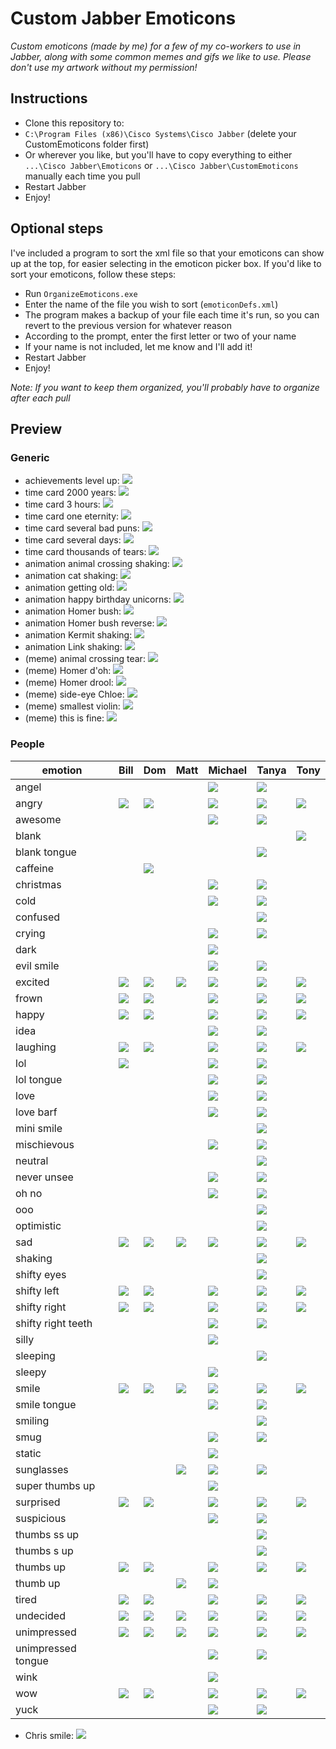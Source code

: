 # Custom Jabber Emoticons
_Custom emoticons (made by me) for a few of my co-workers to use in Jabber, along with some common memes and gifs we like to use. Please don't use my artwork without my permission!_
## Instructions
- Clone this repository to:
 - `C:\Program Files (x86)\Cisco Systems\Cisco Jabber` (delete your CustomEmoticons folder first)
 - Or wherever you like, but you'll have to copy everything to either `...\Cisco Jabber\Emoticons` or `...\Cisco Jabber\CustomEmoticons` manually each time you pull
- Restart Jabber
- Enjoy!

## Optional steps
I've included a program to sort the xml file so that your emoticons can show up at the top, for easier selecting in the emoticon picker box. If you'd like to sort your emoticons, follow these steps:
- Run `OrganizeEmoticons.exe`
- Enter the name of the file you wish to sort (`emoticonDefs.xml`)
 - The program makes a backup of your file each time it's run, so you can revert to the previous version for whatever reason
- According to the prompt, enter the first letter or two of your name
 - If your name is not included, let me know and I'll add it!
- Restart Jabber
- Enjoy!

_Note: If you want to keep them organized, you'll probably have to organize after each pull_

## Preview

### Generic

- achievements level up: ![](https://rawgit.com/tmurrow/CustomEmoticons/master/achievements_levelup.png)
- time card 2000 years: ![](https://rawgit.com/tmurrow/CustomEmoticons/master/timecard_2000years.png)
- time card 3 hours: ![](https://rawgit.com/tmurrow/CustomEmoticons/master/timecard_3hours.png)
- time card one eternity: ![](https://rawgit.com/tmurrow/CustomEmoticons/master/timecard_oneeternity.png)
- time card several bad puns: ![](https://rawgit.com/tmurrow/CustomEmoticons/master/timecard_severalbadpuns.png)
- time card several days: ![](https://rawgit.com/tmurrow/CustomEmoticons/master/timecard_severaldays.png)
- time card thousands of tears: ![](https://rawgit.com/tmurrow/CustomEmoticons/master/timecard_thousandsoftears.png)
- animation animal crossing shaking: ![](https://rawgit.com/tmurrow/CustomEmoticons/master/gif_animalcrossingshaking.gif)
- animation cat shaking: ![](https://rawgit.com/tmurrow/CustomEmoticons/master/gif_catshaking.gif)
- animation getting old: ![](https://rawgit.com/tmurrow/CustomEmoticons/master/gif_gettingold.gif)
- animation happy birthday unicorns: ![](https://rawgit.com/tmurrow/CustomEmoticons/master/gif_happybirthdayunicorns.gif)
- animation Homer bush: ![](https://rawgit.com/tmurrow/CustomEmoticons/master/gif_homerbush.gif)
- animation Homer bush reverse: ![](https://rawgit.com/tmurrow/CustomEmoticons/master/gif_homerbushreverse.gif)
- animation Kermit shaking: ![](https://rawgit.com/tmurrow/CustomEmoticons/master/gif_kermitshaking.gif)
- animation Link shaking: ![](https://rawgit.com/tmurrow/CustomEmoticons/master/gif_linkshaking.gif)
- (meme) animal crossing tear: ![](https://rawgit.com/tmurrow/CustomEmoticons/master/meme_animalcrossingtear.png)
- (meme) Homer d'oh: ![](https://rawgit.com/tmurrow/CustomEmoticons/master/meme_homerdoh.png)
- (meme) Homer drool: ![](https://rawgit.com/tmurrow/CustomEmoticons/master/meme_homerdrool.png)
- (meme) side-eye Chloe: ![](https://rawgit.com/tmurrow/CustomEmoticons/master/meme_sideeyechloe.png)
- (meme) smallest violin: ![](https://rawgit.com/tmurrow/CustomEmoticons/master/meme_smallestviolin.png)
- (meme) this is fine: ![](https://rawgit.com/tmurrow/CustomEmoticons/master/meme_thisisfine.png)

### People

| emotion | Bill | Dom | Matt | Michael | Tanya | Tony |
| ------- | ---- | --- | ---- | ------- | ----- | ---- |
| angel | | | | ![](https://rawgit.com/tmurrow/CustomEmoticons/master/michael_angel.png) | ![](https://rawgit.com/tmurrow/CustomEmoticons/master/tanya_angel.png) | |
| angry | ![](https://rawgit.com/tmurrow/CustomEmoticons/master/bill_angry.png) | ![](https://rawgit.com/tmurrow/CustomEmoticons/master/dom_angry.png) | | ![](https://rawgit.com/tmurrow/CustomEmoticons/master/michael_angry.png) | ![](https://rawgit.com/tmurrow/CustomEmoticons/master/tanya_angry.png) | ![](https://rawgit.com/tmurrow/CustomEmoticons/master/tony_angry.png) |
| awesome | | | | ![](https://rawgit.com/tmurrow/CustomEmoticons/master/michael_awesome.png) | ![](https://rawgit.com/tmurrow/CustomEmoticons/master/tanya_awesome.png) | |
| blank | | | | | | ![](https://rawgit.com/tmurrow/CustomEmoticons/master/tony_blank.png) |
| blank tongue | | | | | ![](https://rawgit.com/tmurrow/CustomEmoticons/master/tanya_blanktongue.png) | |
| caffeine | | ![](https://rawgit.com/tmurrow/CustomEmoticons/master/dom_caffeine.png) | | | | |
| christmas | | | | ![](https://rawgit.com/tmurrow/CustomEmoticons/master/michael_christmas.png) | ![](https://rawgit.com/tmurrow/CustomEmoticons/master/tanya_christmas.png) | |
| cold | | | | ![](https://rawgit.com/tmurrow/CustomEmoticons/master/michael_cold.png) | ![](https://rawgit.com/tmurrow/CustomEmoticons/master/tanya_cold.png) | |
| confused | | | | | ![](https://rawgit.com/tmurrow/CustomEmoticons/master/tanya_confused.png) | |
| crying | | | | ![](https://rawgit.com/tmurrow/CustomEmoticons/master/michael_crying.png) | ![](https://rawgit.com/tmurrow/CustomEmoticons/master/tanya_crying.png) | |
| dark | | | | ![](https://rawgit.com/tmurrow/CustomEmoticons/master/michael_dark.png) | | |
| evil smile | | | | ![](https://rawgit.com/tmurrow/CustomEmoticons/master/michael_evilsmile.png) | ![](https://rawgit.com/tmurrow/CustomEmoticons/master/tanya_evilsmile.png) | |
| excited | ![](https://rawgit.com/tmurrow/CustomEmoticons/master/bill_excited.png) | ![](https://rawgit.com/tmurrow/CustomEmoticons/master/dom_excited.png) | ![](https://rawgit.com/tmurrow/CustomEmoticons/master/mattbr_excited.png) | ![](https://rawgit.com/tmurrow/CustomEmoticons/master/michael_excited.png) | ![](https://rawgit.com/tmurrow/CustomEmoticons/master/tanya_excited.png) | ![](https://rawgit.com/tmurrow/CustomEmoticons/master/tony_excited.png) |
| frown | ![](https://rawgit.com/tmurrow/CustomEmoticons/master/bill_frown.png) | ![](https://rawgit.com/tmurrow/CustomEmoticons/master/dom_frown.png) | | ![](https://rawgit.com/tmurrow/CustomEmoticons/master/michael_frown.png) | ![](https://rawgit.com/tmurrow/CustomEmoticons/master/tanya_frown.png) | ![](https://rawgit.com/tmurrow/CustomEmoticons/master/tony_frown.png) |
| happy | ![](https://rawgit.com/tmurrow/CustomEmoticons/master/bill_happy.png) | ![](https://rawgit.com/tmurrow/CustomEmoticons/master/dom_happy.png) | | ![](https://rawgit.com/tmurrow/CustomEmoticons/master/michael_happy.png) | ![](https://rawgit.com/tmurrow/CustomEmoticons/master/tanya_happy.png) | ![](https://rawgit.com/tmurrow/CustomEmoticons/master/tony_happy.png) |
| idea | | | | ![](https://rawgit.com/tmurrow/CustomEmoticons/master/michael_idea.png) | ![](https://rawgit.com/tmurrow/CustomEmoticons/master/tanya_idea.png) | |
| laughing | ![](https://rawgit.com/tmurrow/CustomEmoticons/master/bill_laughing.png) | ![](https://rawgit.com/tmurrow/CustomEmoticons/master/dom_laughing.png) | | ![](https://rawgit.com/tmurrow/CustomEmoticons/master/michael_laughing.png) | ![](https://rawgit.com/tmurrow/CustomEmoticons/master/tanya_laughing.png) | ![](https://rawgit.com/tmurrow/CustomEmoticons/master/tony_laughing.png) |
| lol | ![](https://rawgit.com/tmurrow/CustomEmoticons/master/bill_lol.png) | | | ![](https://rawgit.com/tmurrow/CustomEmoticons/master/michael_lol.png) | ![](https://rawgit.com/tmurrow/CustomEmoticons/master/tanya_lol.png) | |
| lol tongue | | | | ![](https://rawgit.com/tmurrow/CustomEmoticons/master/michael_loltongue.png) | ![](https://rawgit.com/tmurrow/CustomEmoticons/master/tanya_loltongue.png) | |
| love | | | | ![](https://rawgit.com/tmurrow/CustomEmoticons/master/michael_love.png) | ![](https://rawgit.com/tmurrow/CustomEmoticons/master/tanya_love.png) | |
| love barf | | | | ![](https://rawgit.com/tmurrow/CustomEmoticons/master/michael_love_barf.png) | ![](https://rawgit.com/tmurrow/CustomEmoticons/master/tanya_lovebarf.png) | |
| mini smile | | | | | ![](https://rawgit.com/tmurrow/CustomEmoticons/master/tanya_mini_smile.png) | |
| mischievous | | | | ![](https://rawgit.com/tmurrow/CustomEmoticons/master/michael_mischievous.png) | ![](https://rawgit.com/tmurrow/CustomEmoticons/master/tanya_mischievous.png) | |
| neutral | | | | | ![](https://rawgit.com/tmurrow/CustomEmoticons/master/tanya_neutral.png) | |
| never unsee | | | | ![](https://rawgit.com/tmurrow/CustomEmoticons/master/michael_neverunsee.png) | ![](https://rawgit.com/tmurrow/CustomEmoticons/master/tanya_neverunsee.png) | |
| oh no | | | | ![](https://rawgit.com/tmurrow/CustomEmoticons/master/michael_ohno.png) | ![](https://rawgit.com/tmurrow/CustomEmoticons/master/tanya_ohno.png) | |
| ooo | | | | | ![](https://rawgit.com/tmurrow/CustomEmoticons/master/tanya_ooo.png) | |
| optimistic | | | | | ![](https://rawgit.com/tmurrow/CustomEmoticons/master/tanya_optimistic.png) | |
| sad | ![](https://rawgit.com/tmurrow/CustomEmoticons/master/bill_sad.png) | ![](https://rawgit.com/tmurrow/CustomEmoticons/master/dom_sad.png) | ![](https://rawgit.com/tmurrow/CustomEmoticons/master/mattbr_sad.png) | ![](https://rawgit.com/tmurrow/CustomEmoticons/master/michael_sad.png) | ![](https://rawgit.com/tmurrow/CustomEmoticons/master/tanya_sad.png) | ![](https://rawgit.com/tmurrow/CustomEmoticons/master/tony_sad.png) |
| shaking | | | | | ![](https://rawgit.com/tmurrow/CustomEmoticons/master/tanya_shaking.gif) | |
| shifty eyes | | | | | ![](https://rawgit.com/tmurrow/CustomEmoticons/master/tanya_shiftyeyes.gif) | |
| shifty left | ![](https://rawgit.com/tmurrow/CustomEmoticons/master/bill_shiftyleft.png) | ![](https://rawgit.com/tmurrow/CustomEmoticons/master/dom_shiftyleft.png) | | ![](https://rawgit.com/tmurrow/CustomEmoticons/master/michael_shiftyleft.png) | ![](https://rawgit.com/tmurrow/CustomEmoticons/master/tanya_shiftyleft.png) | ![](https://rawgit.com/tmurrow/CustomEmoticons/master/tony_shiftyleft.png) |
| shifty right | ![](https://rawgit.com/tmurrow/CustomEmoticons/master/bill_shiftyright.png) | ![](https://rawgit.com/tmurrow/CustomEmoticons/master/dom_shiftyright.png) | | ![](https://rawgit.com/tmurrow/CustomEmoticons/master/michael_shiftyright.png) | ![](https://rawgit.com/tmurrow/CustomEmoticons/master/tanya_shiftyright.png) | ![](https://rawgit.com/tmurrow/CustomEmoticons/master/tony_shiftyright.png) |
| shifty right teeth | | | | ![](https://rawgit.com/tmurrow/CustomEmoticons/master/michael_shiftyrightteeth.png) | ![](https://rawgit.com/tmurrow/CustomEmoticons/master/tanya_shiftyrightteeth.png) | |
| silly | | | | ![](https://rawgit.com/tmurrow/CustomEmoticons/master/michael_silly.png) | | |
| sleeping | | | | | ![](https://rawgit.com/tmurrow/CustomEmoticons/master/tanya_sleeping.gif) | |
| sleepy | | | | ![](https://rawgit.com/tmurrow/CustomEmoticons/master/michael_sleepy.png) | | |
| smile | ![](https://rawgit.com/tmurrow/CustomEmoticons/master/bill_smile.png) | ![](https://rawgit.com/tmurrow/CustomEmoticons/master/dom_smile.png) | ![](https://rawgit.com/tmurrow/CustomEmoticons/master/mattbr_smile.png) | ![](https://rawgit.com/tmurrow/CustomEmoticons/master/michael_smile.png) | ![](https://rawgit.com/tmurrow/CustomEmoticons/master/tanya_smile.png) | ![](https://rawgit.com/tmurrow/CustomEmoticons/master/tony_smile.png) |
| smile tongue | | | | ![](https://rawgit.com/tmurrow/CustomEmoticons/master/michael_smiletongue.png) | ![](https://rawgit.com/tmurrow/CustomEmoticons/master/tanya_smiletongue.png) | |
| smiling | | | | | ![](https://rawgit.com/tmurrow/CustomEmoticons/master/tanya_smiling.gif) | |
| smug | | | | ![](https://rawgit.com/tmurrow/CustomEmoticons/master/michael_smug.png) | ![](https://rawgit.com/tmurrow/CustomEmoticons/master/tanya_smug.png) | |
| static | | | | ![](https://rawgit.com/tmurrow/CustomEmoticons/master/michael_static.png) | | |
| sunglasses | | | ![](https://rawgit.com/tmurrow/CustomEmoticons/master/mattbr_sunglasses.png) | ![](https://rawgit.com/tmurrow/CustomEmoticons/master/michael_sunglasses.png) | ![](https://rawgit.com/tmurrow/CustomEmoticons/master/tanya_sunglasses.png) | |
| super thumbs up | | | | ![](https://rawgit.com/tmurrow/CustomEmoticons/master/michael_superthumbsup.png) | | |
| surprised | ![](https://rawgit.com/tmurrow/CustomEmoticons/master/bill_surprised.png) | ![](https://rawgit.com/tmurrow/CustomEmoticons/master/dom_surprised.png) | | ![](https://rawgit.com/tmurrow/CustomEmoticons/master/michael_surprised.png) | ![](https://rawgit.com/tmurrow/CustomEmoticons/master/tanya_surprised.png) | ![](https://rawgit.com/tmurrow/CustomEmoticons/master/tony_surprised.png) |
| suspicious | | | | ![](https://rawgit.com/tmurrow/CustomEmoticons/master/michael_suspicious.png) | ![](https://rawgit.com/tmurrow/CustomEmoticons/master/tanya_suspicious.png) | |
| thumbs ss up | | | | | ![](https://rawgit.com/tmurrow/CustomEmoticons/master/tanya_thumbsssup.png) | |
| thumbs s up | | | | | ![](https://rawgit.com/tmurrow/CustomEmoticons/master/tanya_thumbssup.png) | |
| thumbs up | ![](https://rawgit.com/tmurrow/CustomEmoticons/master/bill_thumbsup.png) | ![](https://rawgit.com/tmurrow/CustomEmoticons/master/dom_thumbsup.png) | | ![](https://rawgit.com/tmurrow/CustomEmoticons/master/michael_thumbsup.png) | ![](https://rawgit.com/tmurrow/CustomEmoticons/master/tanya_thumbsup.png) | ![](https://rawgit.com/tmurrow/CustomEmoticons/master/tony_thumbsup.png) |
| thumb up | | | ![](https://rawgit.com/tmurrow/CustomEmoticons/master/mattbr_thumbup.png) | ![](https://rawgit.com/tmurrow/CustomEmoticons/master/michael_thumbup.png) | | |
| tired | ![](https://rawgit.com/tmurrow/CustomEmoticons/master/bill_tired.png) | ![](https://rawgit.com/tmurrow/CustomEmoticons/master/dom_tired.png) | | ![](https://rawgit.com/tmurrow/CustomEmoticons/master/michael_tired.png) | ![](https://rawgit.com/tmurrow/CustomEmoticons/master/tanya_tired.png) | ![](https://rawgit.com/tmurrow/CustomEmoticons/master/tony_tired.png) |
| undecided | ![](https://rawgit.com/tmurrow/CustomEmoticons/master/bill_undecided.png) | ![](https://rawgit.com/tmurrow/CustomEmoticons/master/dom_undecided.png) | ![](https://rawgit.com/tmurrow/CustomEmoticons/master/mattbr_undecided.png) | ![](https://rawgit.com/tmurrow/CustomEmoticons/master/michael_undecided.png) | ![](https://rawgit.com/tmurrow/CustomEmoticons/master/tanya_undecided.png) | ![](https://rawgit.com/tmurrow/CustomEmoticons/master/tony_undecided.png) |
| unimpressed | ![](https://rawgit.com/tmurrow/CustomEmoticons/master/bill_unimpressed.png) | ![](https://rawgit.com/tmurrow/CustomEmoticons/master/dom_unimpressed.png) | ![](https://rawgit.com/tmurrow/CustomEmoticons/master/mattbr_unimpressed.png) | ![](https://rawgit.com/tmurrow/CustomEmoticons/master/michael_unimpressed.png) | ![](https://rawgit.com/tmurrow/CustomEmoticons/master/tanya_unimpressed.png) | ![](https://rawgit.com/tmurrow/CustomEmoticons/master/tony_unimpressed.png) |
| unimpressed tongue | | | | ![](https://rawgit.com/tmurrow/CustomEmoticons/master/michael_unimpressedtongue.png) | ![](https://rawgit.com/tmurrow/CustomEmoticons/master/tanya_unimpressedtongue.png) | |
| wink | | | | ![](https://rawgit.com/tmurrow/CustomEmoticons/master/michael_wink.png) | | |
| wow | ![](https://rawgit.com/tmurrow/CustomEmoticons/master/bill_wow.png) | ![](https://rawgit.com/tmurrow/CustomEmoticons/master/dom_wow.png) | | ![](https://rawgit.com/tmurrow/CustomEmoticons/master/michael_wow.png) | ![](https://rawgit.com/tmurrow/CustomEmoticons/master/tanya_wow.png) | ![](https://rawgit.com/tmurrow/CustomEmoticons/master/tony_wow.png) |
| yuck | | | | ![](https://rawgit.com/tmurrow/CustomEmoticons/master/michael_yuck.png) | ![](https://rawgit.com/tmurrow/CustomEmoticons/master/tanya_yuck.png) | |

- Chris smile: ![](https://rawgit.com/tmurrow/CustomEmoticons/master/chris_smile.png)
